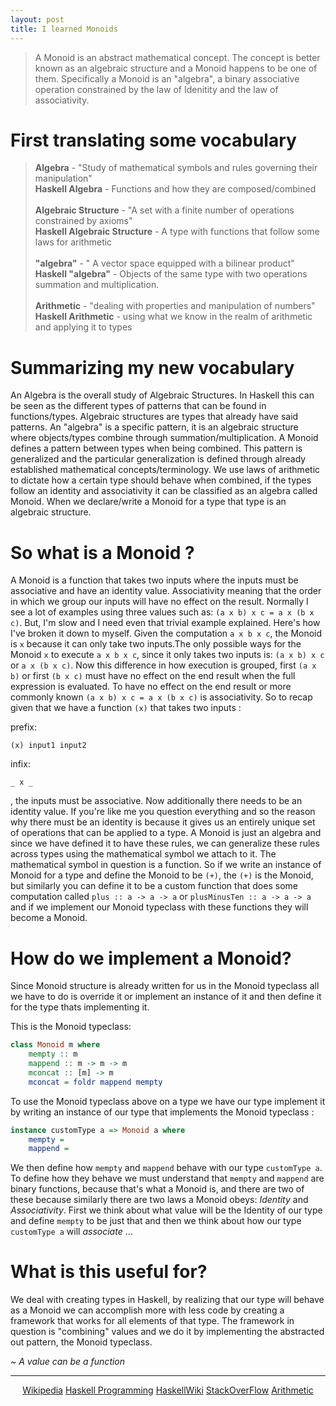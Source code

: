```yaml
---
layout: post
title: I learned Monoids
---
```


> A Monoid is an abstract mathematical concept. The concept is better known as an algebraic structure and a Monoid happens to be one of them. Specifically a Monoid is an "algebra", a binary associative operation constrained by the law of Idenitity and the law of associativity.

# First translating some vocabulary

> **Algebra** - "Study of mathematical symbols and rules governing their manipulation"<br>
> **Haskell Algebra** - Functions and how they are composed/combined<br><br>
> **Algebraic Structure** - "A set with a finite number of operations constrained by axioms"<br>
> **Haskell Algebraic Structure** - A type with functions that follow some laws for arithmetic<br><br>
> **"algebra"** - " A vector space equipped with a bilinear product"<br>
> **Haskell "algebra"** - Objects of the same type with two operations summation and multiplication.<br>
> <br>
> **Arithmetic** - "dealing with properties and manipulation of numbers"<br>
> **Haskell Arithmetic** - using what we know in the realm of arithmetic and applying it to types

# Summarizing my new vocabulary

An Algebra is the overall study of Algebraic Structures. In Haskell this can be seen as the different types of patterns that can be found in functions/types. Algebraic structures are types that already have said patterns. An "algebra" is a specific pattern, it is an algebraic structure where objects/types combine through summation/multiplication. A Monoid defines a pattern between types when being combined. This pattern is generalized and the particular generalization is defined through already established mathematical concepts/terminology. We use laws of arithmetic to dictate how a certain type should behave when combined, if the types follow an identity and associativity it can be classified as an algebra called Monoid. When we declare/write a Monoid for a type that type is an algebraic structure.

# So what is a Monoid ?

A Monoid is a function that takes two inputs where the inputs must be associative and have an identity value. Associativity meaning that the order in which we group our inputs will have no effect on the result. Normally I see a lot of examples using three values such as: `(a x b) x c = a x (b x c)`. But, I'm slow and I need even that trivial example explained. Here's how I've broken it down to myself. Given the computation `a x b x c`, the Monoid is `x` because it can only take two inputs.The only possible ways for the Monoid `x` to execute `a x b x c`, since it only takes two inputs is: `(a x b) x c` or `a x (b x c)`. Now this difference in how execution is grouped, first `(a x b)` or first `(b x c)` must have no effect on the end result when the full expression is evaluated. To have no effect on the end result or more commonly known `(a x b) x c = a x (b x c)` is associativity. So to recap given that we have a function `(x)` that takes two inputs :

prefix:

```
(x) input1 input2
```

infix:

```
_ x _
```

, the inputs must be associative. Now additionally there needs to be an identity value. If you're like me you question everything and so the reason why there must be an identity is because it gives us an entirely unique set of operations that can be applied to a type. A Monoid is just an algebra and since we have defined it to have these rules, we can generalize these rules across types using the mathematical symbol we attach to it. The mathematical symbol in question is a function. So if we write an instance of Monoid for a type and define the Monoid to be `(+)`, the `(+)` is the Monoid, but similarly you can define it to be a custom function that does some computation called `plus :: a -> a -> a` or `plusMinusTen :: a -> a -> a` and if we implement our Monoid typeclass with these functions they will become a Monoid.

# How do we implement a Monoid?

Since Monoid structure is already written for us in the Monoid typeclass all we have to do is override it or implement an instance of it and then define it for the type thats implementing it.

This is the Monoid typeclass:

```haskell
class Monoid m where
    mempty :: m
    mappend :: m -> m -> m
    mconcat :: [m] -> m
    mconcat = foldr mappend mempty
```

To use the Monoid typeclass above on a type we have our type implement it by writing an instance of our type that implements the Monoid typeclass :

```haskell
instance customType a => Monoid a where
    mempty =
    mappend =
```

We then define how `mempty` and `mappend` behave with our type `customType a`. To define how they behave we must understand that `mempty` and `mappend` are binary functions, because that's what a Monoid is, and there are two of these because similarly there are two laws a Monoid obeys: _Identity_ and _Associativity_. First we think about what value will be the Identity of our type and define `mempty` to be just that and then we think about how our type `customType a` will _associate_ ...

# What is this useful for?

We deal with creating types in Haskell, by realizing that our type will behave as a Monoid we can accomplish more with less code by creating a framework that works for all elements of that type. The framework in question is "combining" values and we do it by implementing the abstracted out pattern, the Monoid typeclass.

_~ A value can be a function_

--------------------------------------------------------------------------------

<center><a href="https://en.wikipedia.org/wiki/Algebra_over_a_field">Wikipedia</a>
<a href="http://haskellbook.com">Haskell Programming</a>
<a href="https://wiki.haskell.org/Monoid">HaskellWiki</a>
<a href="http://math.stackexchange.com/questions/1925456/what-is-the-difference-between-an-algebra-and-an-algebraic-structure">StackOverFlow</a>
<a href="http://www.cut-the-knot.org/WhatIs/WhatIsArithmetic.shtml">Arithmetic</a></center>
